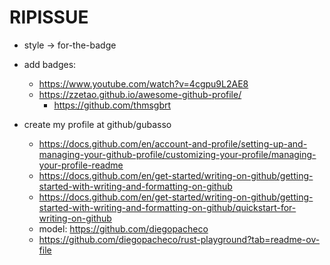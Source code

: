 # RIPISSUE

- style -> for-the-badge

- add badges:
  - https://www.youtube.com/watch?v=4cgpu9L2AE8
  - https://zzetao.github.io/awesome-github-profile/
    - https://github.com/thmsgbrt

- create my profile at github/gubasso
  - https://docs.github.com/en/account-and-profile/setting-up-and-managing-your-github-profile/customizing-your-profile/managing-your-profile-readme
  - https://docs.github.com/en/get-started/writing-on-github/getting-started-with-writing-and-formatting-on-github
  - https://docs.github.com/en/get-started/writing-on-github/getting-started-with-writing-and-formatting-on-github/quickstart-for-writing-on-github
  - model: https://github.com/diegopacheco
  - https://github.com/diegopacheco/rust-playground?tab=readme-ov-file


